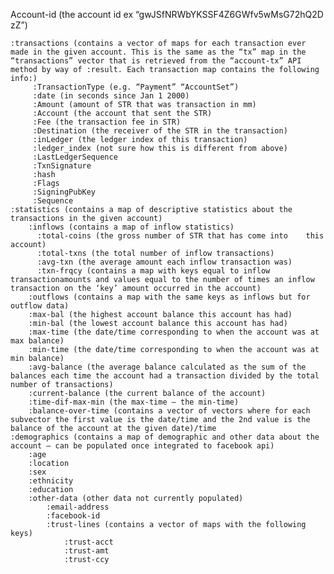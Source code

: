 <p>Account-id (the account id ex “gwJSfNRWbYKSSF4Z6GWfv5wMsG72hQ2D
zZ”)</p>
<pre><code>:transactions (contains a vector of maps for each transaction ever made in the given account. This is the same as the “tx” map in the “transactions” vector that is retrieved from the “account-tx” API method by way of :result. Each transaction map contains the following info:)
     :TransactionType (e.g. “Payment” “AccountSet”)
     :date (in seconds since Jan 1 2000)
     :Amount (amount of STR that was transaction in mm)
     :Account (the account that sent the STR)
     :Fee (the transaction fee in STR)
     :Destination (the receiver of the STR in the transaction)
     :inLedger (the ledger index of this transaction)
     :ledger_index (not sure how this is different from above)
     :LastLedgerSequence
     :TxnSignature
     :hash
     :Flags
     :SigningPubKey
     :Sequence
:statistics (contains a map of descriptive statistics about the transactions in the given account)
    :inflows (contains a map of inflow statistics)
      :total-coins (the gross number of STR that has come into    this account)
      :total-txns (the total number of inflow transactions)
      :avg-txn (the average amount each inflow transaction was)
      :txn-frqcy (contains a map with keys equal to inflow transactionamounts and values equal to the number of times an inflow transaction on the ‘key’ amount occurred in the account)
    :outflows (contains a map with the same keys as inflows but for outflow data)
    :max-bal (the highest account balance this account has had)
    :min-bal (the lowest account balance this account has had)
    :max-time (the date/time corresponding to when the account was at max balance)
    :min-time (the date/time corresponding to when the account was at min balance)
    :avg-balance (the average balance calculated as the sum of the balances each time the account had a transaction divided by the total number of transactions)
    :current-balance (the current balance of the account)
    :time-dif-max-min (the max-time – the min-time)
    :balance-over-time (contains a vector of vectors where for each subvector the first value is the date/time and the 2nd value is the balance of the account at the given date)/time
:demographics (contains a map of demographic and other data about the  account – can be populated once integrated to facebook api)
    :age
    :location
    :sex
    :ethnicity
    :education
    :other-data (other data not currently populated)
        :email-address
        :facebook-id
        :trust-lines (contains a vector of maps with the following keys)
            :trust-acct
            :trust-amt
            :trust-ccy
</code></pre>
